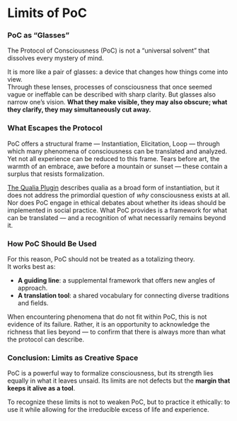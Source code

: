 # Limits of PoC

### PoC as “Glasses”

The Protocol of Consciousness (PoC) is not a “universal solvent” that dissolves every mystery of mind.

It is more like a pair of glasses: a device that changes how things come into view.\
Through these lenses, processes of consciousness that once seemed vague or ineffable can be described with sharp clarity. But glasses also narrow one’s vision. **What they make visible, they may also obscure; what they clarify, they may simultaneously cut away.**

### What Escapes the Protocol

PoC offers a structural frame — Instantiation, Elicitation, Loop — through which many phenomena of consciousness can be translated and analyzed. Yet not all experience can be reduced to this frame. Tears before art, the warmth of an embrace, awe before a mountain or sunset — these contain a surplus that resists formalization.

[The Qualia Plugin](../plugins/qualia-plugin.md) describes qualia as a broad form of instantiation, but it does not address the primordial question of _why_ consciousness exists at all. Nor does PoC engage in ethical debates about whether its ideas should be implemented in social practice. What PoC provides is a framework for what can be translated — and a recognition of what necessarily remains beyond it.

### How PoC Should Be Used

For this reason, PoC should not be treated as a totalizing theory.\
It works best as:

* **A guiding line**: a supplemental framework that offers new angles of approach.
* **A translation tool**: a shared vocabulary for connecting diverse traditions and fields.

When encountering phenomena that do not fit within PoC, this is not evidence of its failure. Rather, it is an opportunity to acknowledge the richness that lies beyond — to confirm that there is always more than what the protocol can describe.

### Conclusion: Limits as Creative Space

PoC is a powerful way to formalize consciousness, but its strength lies equally in what it leaves unsaid. Its limits are not defects but the **margin that keeps it alive as a tool**.

To recognize these limits is not to weaken PoC, but to practice it ethically: to use it while allowing for the irreducible excess of life and experience.
